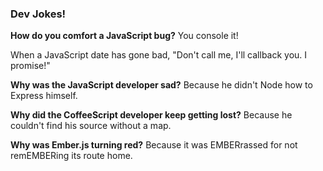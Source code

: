 ### Dev Jokes!

**How do you comfort a JavaScript bug?** You console it!

When a JavaScript date has gone bad, "Don't call me, I'll callback you. I promise!"

**Why was the JavaScript developer sad?** Because he didn't Node how to Express himself.

**Why did the CoffeeScript developer keep getting lost?** Because he couldn't find his source without a map.

**Why was Ember.js turning red?** Because it was EMBERrassed for not remEMBERing its route home.

